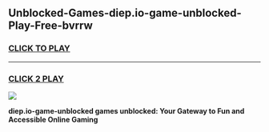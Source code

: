 
## Unblocked-Games-diep.io-game-unblocked-Play-Free-bvrrw
<h3>
<a href="https://premium76.site?title=diep.io-game-unblocked&ref=18A1">CLICK TO PLAY</a></h3>
<hr>

<h3>
<a href="https://premium76.site?title=diep.io-game-unblocked&ref=18A1">CLICK 2 PLAY</a>
  
</h3>

<a href="https://premium76.site?title=diep.io-game-unblocked&ref=18A1"><img src="https://clearcache.store/games.png"></a>


**diep.io-game-unblocked games unblocked: Your Gateway to Fun and Accessible Online Gaming**

